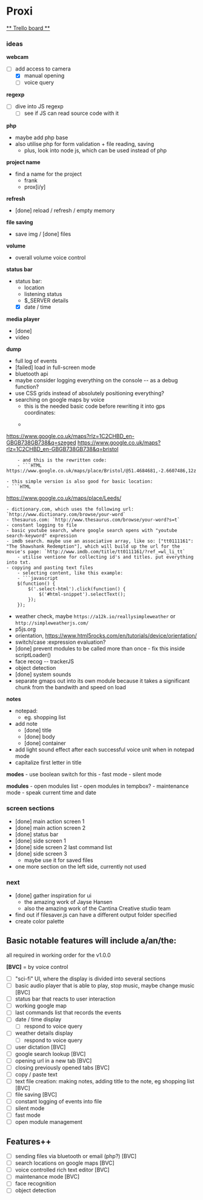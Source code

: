 # Proxi

[** Trello board **](https://trello.com/b/Qc2EXxbk)

### ideas

**webcam**
- [ ] add access to camera
	- [x] manual opening
	- [ ] voice query

**regexp**
- [ ] dive into JS regexp
	- [ ] see if JS can read source code with it

**php**
- maybe add php base
- also utilise php for form validation + file reading, saving
	- plus, look into node js, which can be used instead of php

**project name**
- find a name for the project
	- frank
	- prox[i/y]

**refresh**
- [done] reload / refresh / empty memory

**file saving**
- save img / [done] files

**volume**
- overall volume voice control

**status bar**
- status bar:
	- location
	- listening status
	- $_SERVER details
	- [x] date / time

**media player**
- [done]<audio> player,
- video

**dump**
- full log of events
- [failed] load in full-screen mode
- bluetooth api
- maybe consider logging everything on the console -- as a debug function?
- use CSS grids instead of absolutely positioning everything?
- searching on google maps by voice
	- this is the needed basic code before rewriting it into gps coordinates:
	- ```HTML
https://www.google.co.uk/maps?rlz=1C2CHBD_en-GBGB738GB738&q=szeged
https://www.google.co.uk/maps?rlz=1C2CHBD_en-GBGB738GB738&q=bristol
```
	- and this is the rewritten code:
	- ```HTML
https://www.google.co.uk/maps/place/Bristol/@51.4684681,-2.6607486,12z
```
	- this simple version is also good for basic location:
	- ```HTML
https://www.google.co.uk/maps/place/Leeds/
```
- dictionary.com, which uses the following url: `http://www.dictionary.com/browse/your-word`
- thesaurus.com: `http://www.thesaurus.com/browse/your-word?s=t`
- constant logging to file
- basic youtube search, where google search opens with "youtube search-keyword" expression
- imdb search. maybe use an associative array, like so: ["tt0111161": "The Shawshank Redemption"], which will build up the url for the movie's page: `http://www.imdb.com/title/tt0111161/?ref_=wl_li_tt`
	- utilise ventione for collecting id's and titles. put everything into txt.
- copying and pasting text files
	- selecting content, like this example:
	- ```javascript
    $(function() {
        $('.select-html').click(function() {
            $('#html-snippet').selectText();
        });
    });
```
- weather check, maybe `https://a12k.io/reallysimpleweather` or `http://simpleweatherjs.com/`
- p5js.org
- orientation, https://www.html5rocks.com/en/tutorials/device/orientation/
- switch/case :expression evaluation?
- [done] prevent modules to be called more than once - fix this inside scriptLoader()
- face recog -- trackerJS
- object detection
- [done] system sounds
- separate gmaps out into its own module because it takes a significant chunk from the bandwith and speed on load

**notes**
- notepad:
	- eg. shopping list
- add note
	- [done] title
	- [done] body
	- [done] container
- add light sound effect after each successful voice unit when in notepad mode
- capitalize first letter in title

**modes**
	- use boolean switch for this
	- fast mode
	- silent mode

**modules**
	- open modules list
		- open modules in tempbox?
	- maintenance mode
	- speak current time and date

### screen sections

- [done] main action screen 1
- [done] main action screen 2
- [done] status bar
- [done] side screen 1
- [done] side screen 2 last command list
- [done] side screen 3
	- maybe use it for saved files
- one more section on the left side, currently not used

### next
- [done] gather inspiration for ui
	- the amazing work of Jayse Hansen
	- also the amazing work of the Cantina Creative studio team
- find out if filesaver.js can have a different output folder specified
- create color palette

## Basic notable features will include a/an/the:

all required in working order for the v1.0.0

**[BVC]** = by voice control

- [ ] "sci-fi" UI, where the display is divided into several sections
- [ ] basic audio player that is able to play, stop music, maybe change music [BVC]
- [ ] status bar that reacts to user interaction
- [ ] working google map
- [ ] last commands list that records the events
- [ ] date / time display
	- [ ] respond to voice query
- [ ] weather details display
	- [ ] respond to voice query
- [ ] user dictation [BVC]
- [ ] google search lookup [BVC]
- [ ] opening url in a new tab [BVC]
- [ ] closing previously opened tabs [BVC]
- [ ] copy / paste text
- [ ] text file creation: making notes, adding title to the note, eg shopping list [BVC]
- [ ] file saving [BVC]
- [ ] constant logging of events into file
- [ ] silent mode
- [ ] fast mode
- [ ] open module management

## Features++

- [ ] sending files via bluetooth or email (php?) [BVC]
- [ ] search locations on google maps [BVC]
- [ ] voice controlled rich text editor [BVC]
- [ ] maintenance mode [BVC]
- [ ] face recognition
- [ ] object detection